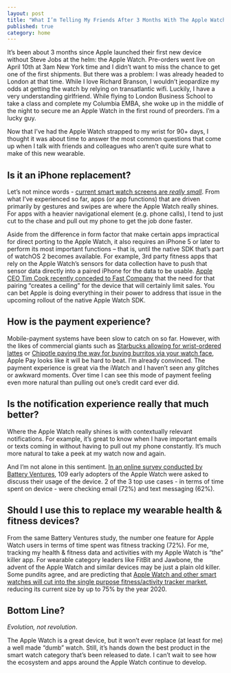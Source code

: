 ```yaml
---
layout: post
title: "What I’m Telling My Friends After 3 Months With The Apple Watch"
published: true
category: home
---
```


It’s been about 3 months since Apple launched their first new device without Steve Jobs at the helm: the Apple Watch. Pre-orders went live on April 10th at 3am New York time and I didn’t want to miss the chance to get one of the first shipments. But there was a problem: I was already headed to London at that time. While I love Richard Branson, I wouldn’t jeopardize my odds at getting the watch by relying on transatlantic wifi. Luckily, I have a very understanding girlfriend. While flying to London Business School to take a class and complete my Columbia EMBA, she woke up in the middle of the night to secure me an Apple Watch in the first round of preorders. I’m a lucky guy.
 
Now that I’ve had the Apple Watch strapped to my wrist for 90+ days, I thought it was about time to answer the most common questions that come up when I talk with friends and colleagues who aren’t quite sure what to make of this new wearable.
 
## Is it an iPhone replacement?

Let’s not mince words - [current smart watch screens are *really small*](https://medium.com/@flyosity/inconvenient-truths-about-the-apple-watch-11bafa44551b). From what I’ve experienced so far, apps (or app functions) that are driven primarily by gestures and swipes are where the Apple Watch really shines. For apps with a heavier navigational element (e.g. phone calls), I tend to just cut to the chase and pull out my phone to get the job done faster. 

Aside from the difference in form factor that make certain apps impractical for direct porting to the Apple Watch, it also requires an iPhone 5 or later to perform its most important functions – that is, until the native SDK that’s part of watchOS 2 becomes available. For example, 3rd party fitness apps that rely on the Apple Watch’s sensors for data collection have to push that sensor data directly into a paired iPhone for the data to be usable. [Apple CEO Tim Cook recently conceded to Fast Company](http://www.fastcompany.com/3042435/steves-legacy-tim-looks-ahead) that the need for that pairing “creates a ceiling” for the device that will certainly limit sales. You can bet Apple is doing everything in their power to address that issue in the upcoming rollout of the native Apple Watch SDK. 

## How is the payment experience?

Mobile-payment systems have been slow to catch on so far. However, with the likes of commercial giants such as [Starbucks allowing for wrist-ordered lattes](http://www.starbucks.com/coffeehouse/mobile-apps/applewatch) or [Chipotle paving the way for buying burritos via your watch face](http://mashable.com/2015/04/24/chipotle-app-apple-watch/), Apple Pay looks like it will be hard to beat. I’m already convinced. The payment experience is great via the iWatch and I haven’t seen any glitches or awkward moments. Over time I can see this mode of payment feeling even more natural than pulling out one’s credit card ever did.

## Is the notification experience really that much better?

Where the Apple Watch really shines is with contextually relevant notifications. For example, it’s great to know when I have important emails or texts coming in without having to pull out my phone constantly. It’s much more natural to take a peek at my watch now and again. 

And I’m not alone in this sentiment. [In an online survey conducted by Battery Ventures](http://www.econtentmag.com/Articles/News/News-Feature/This-is-How-People-Are-Really-Using-the-Apple-Watch-104642.htm), 109 early adopters of the Apple Watch were asked to discuss their usage of the device. 2 of the 3 top use cases - in terms of time spent on device - were checking email (72%) and text messaging (62%).

## Should I use this to replace my wearable health & fitness devices?

From the same Battery Ventures study, the number one feature for Apple Watch users in terms of time spent was fitness tracking (72%). For me, tracking my health & fitness data and activities with my Apple Watch is “the” killer app.  For wearable category leaders like FitBit and Jawbone, the advent of the Apple Watch and similar devices may be just a plain old killer. Some pundits agree, and are predicting that [Apple Watch and other smart watches will cut into the single purpose fitness/activity tracker market](http://www.cnbc.com/2015/05/08/will-fitbit-flop-as-smartwatches-takeover.html), reducing its current size by up to 75% by the year 2020.

## Bottom Line? 

*Evolution, not revolution*.

The Apple Watch is a great device, but it won’t ever replace (at least for me) a well made “dumb” watch. Still, it’s hands down the best product in the smart watch category that’s been released to date. I can’t wait to see how the ecosystem and apps around the Apple Watch continue to develop.

